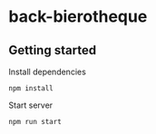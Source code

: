 # back-bierotheque



## Getting started

Install dependencies 

``npm install``

Start server

``npm run start``